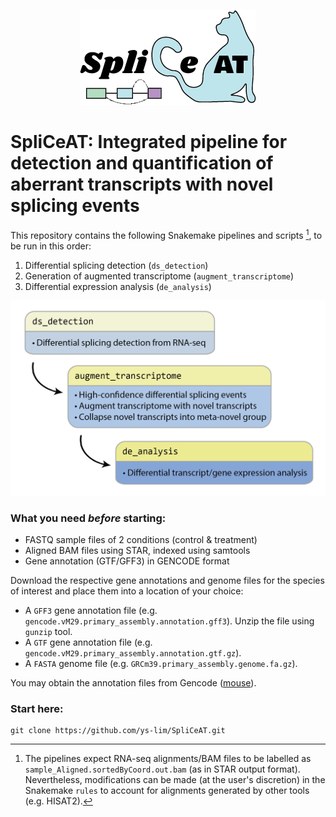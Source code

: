 <p align="center">
  <img src="images/Logo.png">
</p>

# SpliCeAT: Integrated pipeline for detection and quantification of aberrant transcripts with novel splicing events

This repository contains the following Snakemake pipelines and scripts [^1], to be run in this order:
1. Differential splicing detection (`ds_detection`)
2. Generation of augmented transcriptome (`augment_transcriptome`)
3. Differential expression analysis (`de_analysis`)

<p align="center">
  <img src="images/Workflow.png" width="550">
</p>

### What you need *before* starting:
- FASTQ sample files of 2 conditions (control & treatment)
- Aligned BAM files using STAR, indexed using samtools
- Gene annotation (GTF/GFF3) in GENCODE format

Download the respective gene annotations and genome files for the species of interest and place them into a location of your choice:

- A `GFF3` gene annotation file  (e.g. `gencode.vM29.primary_assembly.annotation.gff3`).  Unzip the file using `gunzip` tool.
- A `GTF` gene annotation file (e.g. `gencode.vM29.primary_assembly.annotation.gtf.gz`).
- A `FASTA` genome file (e.g. `GRCm39.primary_assembly.genome.fa.gz`).

You may obtain the annotation files from Gencode ([mouse](https://www.gencodegenes.org/mouse/)).

### Start here: 
```
git clone https://github.com/ys-lim/SpliCeAT.git
```

[^1]: The pipelines expect RNA-seq alignments/BAM files to be labelled as `sample_Aligned.sortedByCoord.out.bam` (as in STAR output format). Nevertheless, modifications can be made (at the user's discretion) in the Snakemake `rules` to account for alignments generated by other tools (e.g. HISAT2). 
